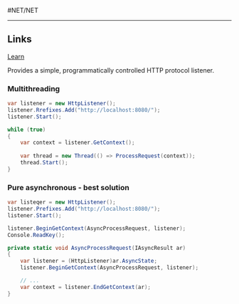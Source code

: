 #NET/NET

---

## Links

[Learn](https://learn.microsoft.com/en-us/dotnet/api/system.net.httplistener?view=netframework-4.8)

Provides a simple, programmatically controlled HTTP protocol listener.

### Multithreading

```csharp
var listener = new HttpListener(); 
listener.Rrefixes.Add("http://localhost:8080/"); 
listener.Start();

while (true) 
{ 
	var context = listener.GetContext(); 
	
	var thread = new Thread(() => ProcessRequest(context)); 
	thread.Start(); 
} 
```

### Pure asynchronous - best solution

```csharp
var listeqer = new HttpListener(); 
listener.Prefixes.Add("http://localhost:8080/"); 
listener.Start(); 

listener.BeginGetContext(AsyncProcessRequest, listener); 
Console.ReadKey(); 

private static void AsyncProcessRequest(IAsyncResult ar) 
{ 
	var listener = (HttpListener)ar.AsyncState; 
	listener.BeginGetContext(AsyncProcessRequest, listener); 

	// ...
	var context = listener.EndGetContext(ar); 
}
```
